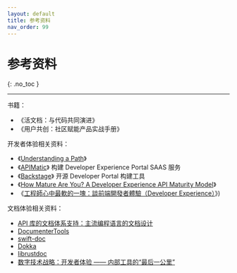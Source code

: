```yaml
---
layout: default
title: 参考资料
nav_order: 99
---
```


# 参考资料
{: .no_toc }

---

书籍：

- 《活文档：与代码共同演进》
- 《用户共创：社区赋能产品实战手册》

开发者体验相关资料：

 - 《[Understanding a Path](https://toddmoy.com/sendgrid-journeymap)》
 - 《[APIMatic](https://www.apimatic.io/developer-experience-portal/)》 构建 Developer Experience Portal SAAS 服务
 - 《[Backstage](https://github.com/backstage/backstage)》 开源 Developer Portal 构建工具
 - 《[How Mature Are You? A Developer Experience API Maturity Model](http://jennywanger.com/speaking/dx-maturity-model/)》
 - 《[工程師心中最軟的一塊：談前端開發者體驗（Developer Experience）](https://medium.com/@chiunhau/%E5%B7%A5%E7%A8%8B%E5%B8%AB%E5%BF%83%E4%B8%AD%E6%9C%80%E8%BB%9F%E7%9A%84%E4%B8%80%E5%A1%8A-%E8%AB%87%E5%89%8D%E7%AB%AF%E9%96%8B%E7%99%BC%E8%80%85%E9%AB%94%E9%A9%97-developer-experience-96e0cfacb316)》)

文档体验相关资料：

* [API 库的文档体系支持：主流编程语言的文档设计](https://www.phodal.com/blog/api-ducumentation-design-dsl-base/)
* [DocumenterTools](https://github.com/JuliaDocs/DocumenterTools.jl)
* [swift-doc](https://github.com/SwiftDocOrg/swift-doc)
* [Dokka](https://github.com/Kotlin/dokka/)
* [librustdoc](https://github.com/rust-lang/rust/tree/master/src/librustdoc)
* [数字技术战略：开发者体验 —— 内部工具的“最后一公里”](https://www.phodal.com/blog/developer-experience/)
